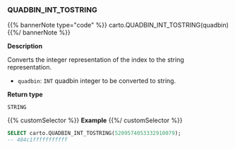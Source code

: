 ### QUADBIN_INT_TOSTRING

{{% bannerNote type="code" %}}
carto.QUADBIN_INT_TOSTRING(quadbin)
{{%/ bannerNote %}}

**Description**

Converts the integer representation of the index to the string representation.

* `quadbin`: `INT` quadbin integer to be converted to string.

**Return type**

`STRING`

{{% customSelector %}}
**Example**
{{%/ customSelector %}}

```sql
SELECT carto.QUADBIN_INT_TOSTRING(5209574053332910079);
-- 484c1fffffffffff
```